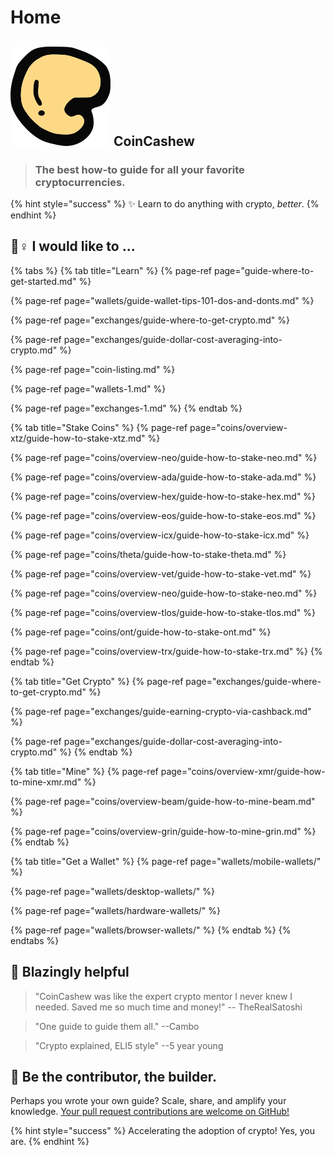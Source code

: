 # Home

##  ![](.gitbook/assets/160.png) CoinCashew

> ### The best how-to guide for all your favorite cryptocurrencies.

{% hint style="success" %}
✨ Learn to do anything with crypto, _better_.
{% endhint %}

## 🙋♀ I would like to ...

{% tabs %}
{% tab title="Learn" %}
{% page-ref page="guide-where-to-get-started.md" %}

{% page-ref page="wallets/guide-wallet-tips-101-dos-and-donts.md" %}

{% page-ref page="exchanges/guide-where-to-get-crypto.md" %}

{% page-ref page="exchanges/guide-dollar-cost-averaging-into-crypto.md" %}

{% page-ref page="coin-listing.md" %}

{% page-ref page="wallets-1.md" %}

{% page-ref page="exchanges-1.md" %}
{% endtab %}

{% tab title="Stake Coins" %}
{% page-ref page="coins/overview-xtz/guide-how-to-stake-xtz.md" %}

{% page-ref page="coins/overview-neo/guide-how-to-stake-neo.md" %}

{% page-ref page="coins/overview-ada/guide-how-to-stake-ada.md" %}

{% page-ref page="coins/overview-hex/guide-how-to-stake-hex.md" %}

{% page-ref page="coins/overview-eos/guide-how-to-stake-eos.md" %}

{% page-ref page="coins/overview-icx/guide-how-to-stake-icx.md" %}

{% page-ref page="coins/theta/guide-how-to-stake-theta.md" %}

{% page-ref page="coins/overview-vet/guide-how-to-stake-vet.md" %}

{% page-ref page="coins/overview-neo/guide-how-to-stake-neo.md" %}

{% page-ref page="coins/overview-tlos/guide-how-to-stake-tlos.md" %}

{% page-ref page="coins/ont/guide-how-to-stake-ont.md" %}

{% page-ref page="coins/overview-trx/guide-how-to-stake-trx.md" %}
{% endtab %}

{% tab title="Get Crypto" %}
{% page-ref page="exchanges/guide-where-to-get-crypto.md" %}

{% page-ref page="exchanges/guide-earning-crypto-via-cashback.md" %}

{% page-ref page="exchanges/guide-dollar-cost-averaging-into-crypto.md" %}
{% endtab %}

{% tab title="Mine" %}
{% page-ref page="coins/overview-xmr/guide-how-to-mine-xmr.md" %}

{% page-ref page="coins/overview-beam/guide-how-to-mine-beam.md" %}

{% page-ref page="coins/overview-grin/guide-how-to-mine-grin.md" %}
{% endtab %}

{% tab title="Get a Wallet" %}
{% page-ref page="wallets/mobile-wallets/" %}

{% page-ref page="wallets/desktop-wallets/" %}

{% page-ref page="wallets/hardware-wallets/" %}

{% page-ref page="wallets/browser-wallets/" %}
{% endtab %}
{% endtabs %}

## 🤖 Blazingly helpful

> "CoinCashew was like the expert crypto mentor I never knew I needed. Saved me so much time and money!" -- TheRealSatoshi

> "One guide to guide them all." --Cambo

> "Crypto explained, ELI5 style" --5 year young

## 🎯 Be the contributor, the builder.

Perhaps you wrote your own guide? Scale, share, and amplify your knowledge. [Your pull request contributions are welcome on GitHub!](contact-us/contributing/)

{% hint style="success" %}
Accelerating the adoption of crypto! Yes, you are. 
{% endhint %}

